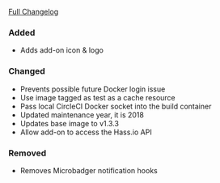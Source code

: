 [Full Changelog][v1.1.0-v1.2.0]

### Added

- Adds add-on icon & logo

### Changed

- Prevents possible future Docker login issue
- Use image tagged as test as a cache resource
- Pass local CircleCI Docker socket into the build container
- Updated maintenance year, it is 2018
- Updates base image to v1.3.3
- Allow add-on to access the Hass.io API

### Removed

- Removes Microbadger notification hooks

[v1.1.0-v1.2.0]: https://github.com/hassio-addons/addon-example/compare/v1.1.0...v1.2.0